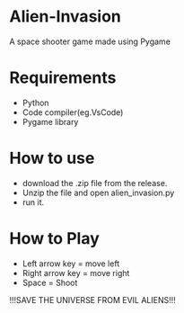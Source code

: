 # Alien-Invasion
A space shooter game made using Pygame
# Requirements
- Python
- Code compiler(eg.VsCode)
- Pygame library

# How to use
- download the .zip file from the release.
- Unzip the file and open alien_invasion.py
- run it.


# How to Play
- Left arrow key = move left
- Right arrow key = move right
- Space = Shoot

!!!SAVE THE UNIVERSE FROM EVIL ALIENS!!!
